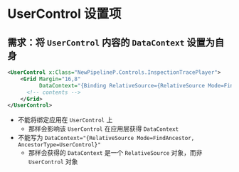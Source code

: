 # UserControl 设置项

## 需求：将 `UserControl` 内容的 `DataContext` 设置为自身

```xml
<UserControl x:Class="NewPipelineP.Controls.InspectionTracePlayer">
    <Grid Margin="16,8"
          DataContext="{Binding RelativeSource={RelativeSource Mode=FindAncestor, AncestorType=UserControl}}">
      <!-- contents -->
    </Grid>
</UserControl>
```
- 不能将绑定应用在 `UserControl` 上
  - 那样会影响该 `UserControl` 在应用层获得 `DataContext`
- 不能写为 `DataContext="{RelativeSource Mode=FindAncestor, AncestorType=UserControl}"`
  - 那样会获得的 `DataContext` 是一个 `RelativeSource` 对象，而非 `UserControl` 对象